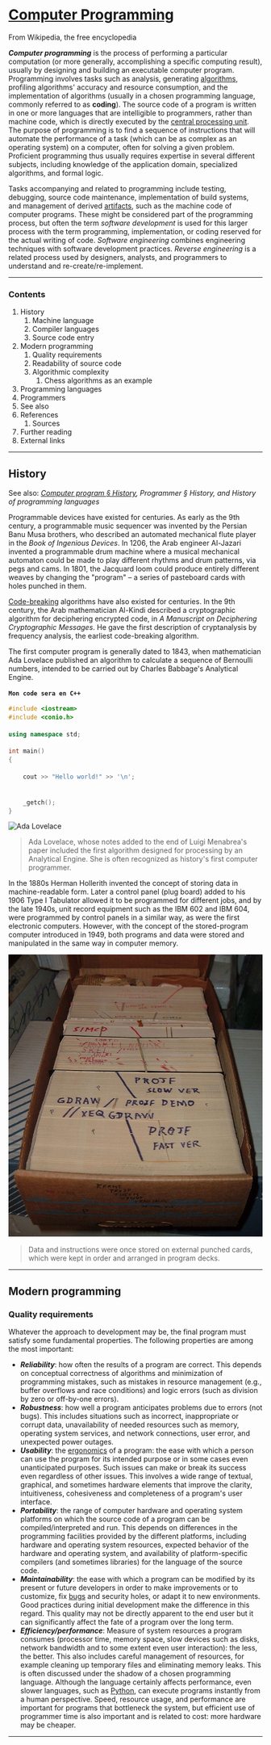 # [**Computer Programming**](https://en.wikipedia.org/wiki/Computer_programming)
From Wikipedia, the free encyclopedia

***Computer programming*** is the process of performing a particular computation (or more generally, accomplishing a specific computing result), usually by designing and building an executable computer program. Programming involves tasks such as analysis, generating [algorithms](https://en.wikipedia.org/wiki/Algorithm), profiling algorithms' accuracy and resource consumption, and the implementation of algorithms (usually in a chosen programming language, commonly referred to as **coding**). The source code of a program is written in one or more languages that are intelligible to programmers, rather than machine code, which is directly executed by the [central processing unit](https://en.wikipedia.org/wiki/Central_processing_unit). The purpose of programming is to find a sequence of instructions that will automate the performance of a task (which can be as complex as an operating system) on a computer, often for solving a given problem. Proficient programming thus usually requires expertise in several different subjects, including knowledge of the application domain, specialized algorithms, and formal logic.

Tasks accompanying and related to programming include testing, debugging, source code maintenance, implementation of build systems, and management of derived [artifacts](https://en.wikipedia.org/wiki/Artifact_(software_development)), such as the machine code of computer programs. These might be considered part of the programming process, but often the term *software development* is used for this larger process with the term programming, implementation, or coding reserved for the actual writing of code. *Software engineering* combines engineering techniques with software development practices. *Reverse engineering* is a related process used by designers, analysts, and programmers to understand and re-create/re-implement.

---
### Contents

1. History
   1. Machine language
   2. Compiler languages
   3. Source code entry
2. Modern programming
   1. Quality requirements
   2. Readability of source code
   3. Algorithmic complexity
      1. Chess algorithms as an example
3. Programming languages
4. Programmers 
5. See also 
6. References 
   1. Sources
7. Further reading
8. External links

---

## History
See also: *[Computer program § History](https://en.wikipedia.org/wiki/Computer_program#History), Programmer § History, and History of programming languages*

Programmable devices have existed for centuries. As early as the 9th century, a programmable music sequencer was invented by the Persian Banu Musa brothers, who described an automated mechanical flute player in the *Book of Ingenious Devices*. In 1206, the Arab engineer Al-Jazari invented a programmable drum machine where a musical mechanical automaton could be made to play different rhythms and drum patterns, via pegs and cams. In 1801, the Jacquard loom could produce entirely different weaves by changing the "program" – a series of pasteboard cards with holes punched in them.

[Code-breaking](https://en.wikipedia.org/wiki/Cryptanalysis) algorithms have also existed for centuries. In the 9th century, the Arab mathematician Al-Kindi described a cryptographic algorithm for deciphering encrypted code, in *A Manuscript on Deciphering Cryptographic Messages*. He gave the first description of cryptanalysis by frequency analysis, the earliest code-breaking algorithm.

The first computer program is generally dated to 1843, when mathematician Ada Lovelace published an algorithm to calculate a sequence of Bernoulli numbers, intended to be carried out by Charles Babbage's Analytical Engine.

<!--Il n'y avait pas de code dans ma page wikipédia, je vais donc en inclure ici-->

**```Mon code sera en C++```**

```c++
#include <iostream>
#include <conio.h>

using namespace std;

int main()
{

    cout >> "Hello world!" >> '\n';


    _getch();
}
```

![Ada Lovelace](https://upload.wikimedia.org/wikipedia/commons/0/0f/Ada_lovelace.jpg)
>Ada Lovelace, whose notes added to the end of Luigi Menabrea's paper included the first algorithm designed for processing by an Analytical Engine. She is often recognized as history's first computer programmer.

In the 1880s Herman Hollerith invented the concept of storing data in machine-readable form. Later a control panel (plug board) added to his 1906 Type I Tabulator allowed it to be programmed for different jobs, and by the late 1940s, unit record equipment such as the IBM 602 and IBM 604, were programmed by control panels in a similar way, as were the first electronic computers. However, with the concept of the stored-program computer introduced in 1949, both programs and data were stored and manipulated in the same way in computer memory.

![External punched cards](./PunchCardDesk.jpg)
>Data and instructions were once stored on external punched cards, which were kept in order and arranged in program decks.

---

## Modern programming

### **Quality requirements**

Whatever the approach to development may be, the final program must satisfy some fundamental properties. The following properties are among the most important:

- ***Reliability***: how often the results of a program are correct. This depends on conceptual correctness of algorithms and minimization of programming mistakes, such as mistakes in resource management (e.g., buffer overflows and race conditions) and logic errors (such as division by zero or off-by-one errors).
- ***Robustness***: how well a program anticipates problems due to errors (not bugs). This includes situations such as incorrect, inappropriate or corrupt data, unavailability of needed resources such as memory, operating system services, and network connections, user error, and unexpected power outages.
- ***Usability***: the [ergonomics](https://en.wikipedia.org/wiki/Human_factors_and_ergonomics) of a program: the ease with which a person can use the program for its intended purpose or in some cases even unanticipated purposes. Such issues can make or break its success even regardless of other issues. This involves a wide range of textual, graphical, and sometimes hardware elements that improve the clarity, intuitiveness, cohesiveness and completeness of a program's user interface.
- ***Portability***: the range of computer hardware and operating system platforms on which the source code of a program can be compiled/interpreted and run. This depends on differences in the programming facilities provided by the different platforms, including hardware and operating system resources, expected behavior of the hardware and operating system, and availability of platform-specific compilers (and sometimes libraries) for the language of the source code.
- ***Maintainability***: the ease with which a program can be modified by its present or future developers in order to make improvements or to customize, fix [bugs](https://en.wikipedia.org/wiki/Software_bug) and security holes, or adapt it to new environments. Good practices during initial development make the difference in this regard. This quality may not be directly apparent to the end user but it can significantly affect the fate of a program over the long term.
- ***Efficiency/performance***: Measure of system resources a program consumes (processor time, memory space, slow devices such as disks, network bandwidth and to some extent even user interaction): the less, the better. This also includes careful management of resources, for example cleaning up temporary files and eliminating memory leaks. This is often discussed under the shadow of a chosen programming language. Although the language certainly affects performance, even slower languages, such as [Python](https://en.wikipedia.org/wiki/Python_(programming_language)), can execute programs instantly from a human perspective. Speed, resource usage, and performance are important for programs that bottleneck the system, but efficient use of programmer time is also important and is related to cost: more hardware may be cheaper.
---
